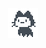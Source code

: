 <div align="center">
	<img src="mona-loading-default.gif" width="48">
	<!-- <p>Minaminao creation</p> -->
</div>
